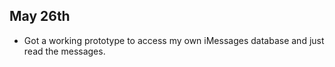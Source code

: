 ## May 26th

- Got a working prototype to access my own iMessages database and just read the messages.
